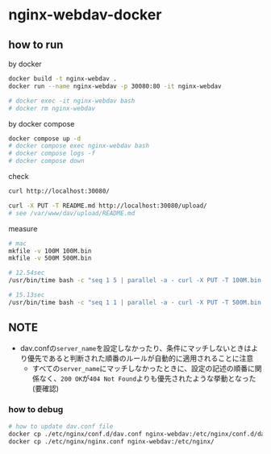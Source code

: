 # nginx-webdav-docker

## how to run
by docker
``` bash
docker build -t nginx-webdav .
docker run --name nginx-webdav -p 30080:80 -it nginx-webdav

# docker exec -it nginx-webdav bash
# docker rm nginx-webdav
```

by docker compose
``` bash
docker compose up -d
# docker compose exec nginx-webdav bash
# docker compose logs -f
# docker compose down
```

check
``` bash
curl http://localhost:30080/

curl -X PUT -T README.md http://localhost:30080/upload/
# see /var/www/dav/upload/README.md
```

measure
``` bash
# mac
mkfile -v 100M 100M.bin
mkfile -v 500M 500M.bin

# 12.54sec
/usr/bin/time bash -c "seq 1 5 | parallel -a - curl -X PUT -T 100M.bin http://localhost:30080/upload/{}"

# 15.13sec
/usr/bin/time bash -c "seq 1 1 | parallel -a - curl -X PUT -T 500M.bin http://localhost:30080/upload/{}"
```

## NOTE
* dav.confの`server_name`を設定しなかったり、条件にマッチしないときはより優先であると判断された順番のルールが自動的に適用されることに注意
  * すべての`server_name`にマッチしなかったときに、設定の記述の順番に関係なく、`200 OK`が`404 Not Found`よりも優先されたような挙動となった(要確認)

### how to debug
``` bash
# how to update dav.conf file
docker cp ./etc/nginx/conf.d/dav.conf nginx-webdav:/etc/nginx/conf.d/dav.conf
docker cp ./etc/nginx/nginx.conf nginx-webdav:/etc/nginx/
```
